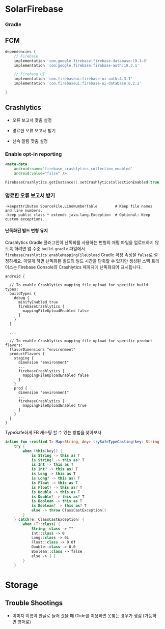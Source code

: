 # SolarFirebase

### Gradle

## FCM


```gradle
dependencies {
    // Firebase
    implementation 'com.google.firebase:firebase-database:19.3.0'
    implementation 'com.google.firebase:firebase-auth:19.3.1'

    // Firebase UI
    implementation 'com.firebaseui:firebase-ui-auth:4.3.1'
    implementation 'com.firebaseui:firebase-ui-database:6.2.1'

}
```



## Crashlytics

- 오류 보고서 맞춤 설정

- 명료한 오류 보고서 받기

- 신속 알림 맞춤 설정

  

### Enable opt-in reporting

```xml
<meta-data
    android:name="firebase_crashlytics_collection_enabled"
    android:value="false" />
```

```kotlin
FirebaseCrashlytics.getInstance().setCrashlyticsCollectionEnabled(true)
```



### 명료한 오류 보고서 받기

```
-keepattributes SourceFile,LineNumberTable        # Keep file names and line numbers.
-keep public class * extends java.lang.Exception  # Optional: Keep custom exceptions.
```



#### 난독화된 빌드 변형 유지

Crashlytics Gradle 플러그인이 난독화를 사용하는 변형의 매핑 파일을 업로드하지 않도록 하려면 앱 수준 `build.gradle` 파일에서 `firebaseCrashlytics.enableMappingFileUpload` Gradle 확장 속성을 `false`로 설정하세요. 이렇게 하면 난독화된 빌드의 빌드 시간을 단축할 수 있지만 생성된 스택 트레이스는 Firebase Console의 Crashlytics 페이지에 난독화되어 표시됩니다.

```
android {

  // To enable Crashlytics mapping file upload for specific build types:
  buildTypes {
    debug {
      minifyEnabled true
      firebaseCrashlytics {
        mappingFileUploadEnabled false
      }
    }
  }

  ...

  // To enable Crashlytics mapping file upload for specific product flavors:
  flavorDimensions "environment"
  productFlavors {
    staging {
      dimension "environment"
      ...
      firebaseCrashlytics {
        mappingFileUploadEnabled false
      }
    }
    prod {
      dimension "environment"
      ...
      firebaseCrashlytics {
        mappingFileUploadEnabled true
      }
    }
  }
}
```







TypeSafe하게 FB 캐스팅 할 수 있는 방법을 찾아보자

```kotlin
inline fun <reified T> Map<String, Any>.trySafeTypeCasting(key: String) =
	try {
		when (this[key]) {
			is String -> this as T
			is String? -> this as? T
			is Int -> this as T
			is Int? -> this as? T
			is Long -> this as T
			is Long? -> this as? T
			is Float -> this as T
			is Float? -> this as? T
			is Double -> this as T
			is Double? -> this as? T
			is Boolean -> this as T
			is Boolean? -> this as? T
			else -> throw ClassCastException()
		}
	} catch(e: ClassCastException) {
		when (T::class) {
			String::class -> ""
			Int::class -> 0
			Long::class -> 0L
			Float::class -> 0.0f
			Double::class -> 0.0
			Boolean::class -> false
			else -> { }
		}
	}

```





# Storage



## Trouble Shootings

- 이미지 이름이 한글로 들어 갔을 때 Glide를 이용하면 못찾는 경우가 생김 (가능하면 영어로)
